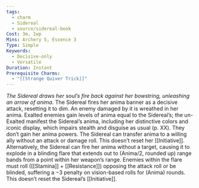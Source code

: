 ```yaml
---
tags:
  - charm
  - Sidereal
  - source/sidereal-book
Cost: 3m, 1wp
Mins: Archery 5, Essence 3
Type: Simple
Keywords:
  - Decisive-only
  - Versatile
Duration: Instant
Prerequisite Charms:
  - "[[Strange Quiver Trick]]"
---
```

*The Sidereal draws her soul’s fire back against her bowstring, unleashing an arrow of anima.*
The Sidereal fires her anima banner as a decisive attack, resetting it to dim. An enemy damaged by it is wreathed in her anima. Exalted enemies gain levels of anima equal to the Sidereal’s; the un-Exalted manifest the Sidereal’s anima, including her distinctive colors and iconic display, which impairs stealth and disguise as usual (p. XX). They don’t gain her anima powers. The Sidereal can transfer anima to a willing ally without an attack or damage roll. This doesn’t reset her [[Initiative]]. Alternatively, the Sidereal can fire her anima without a target, causing it to explode in a blinding flare that extends out to (Anima/2, rounded up) range bands from a point within her weapon’s range. Enemies within the flare must roll ([[Stamina]] + [[Resistance]]) opposing the attack roll or be blinded, suffering a −3 penalty on vision-based rolls for (Anima) rounds. This doesn’t reset the Sidereal’s [[Initiative]].